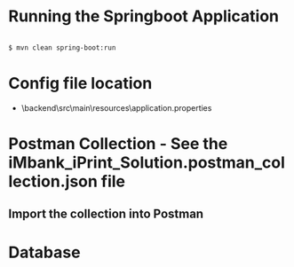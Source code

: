 # Running the Springboot Application

```sh

$ mvn clean spring-boot:run


```
# Config file location
- \backend\src\main\resources\application.properties


# Postman Collection - See the iMbank_iPrint_Solution.postman_collection.json file
## Import the collection into Postman



# Database





